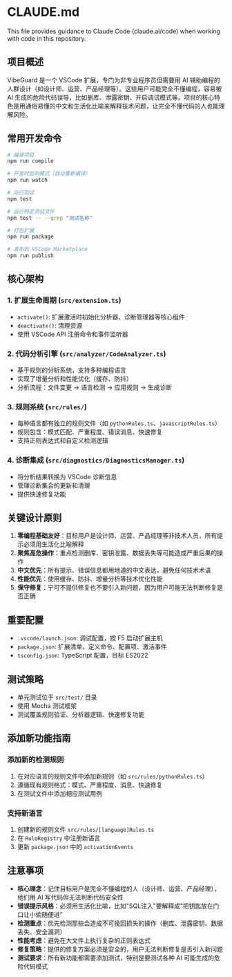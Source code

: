 # CLAUDE.md

This file provides guidance to Claude Code (claude.ai/code) when working with code in this repository.

## 项目概述

VibeGuard 是一个 VSCode 扩展，专门为非专业程序员但需要用 AI 辅助编程的人群设计（如设计师、运营、产品经理等）。这些用户可能完全不懂编程，容易被 AI 生成的危险代码误导，比如删库、泄露密钥、开启调试模式等。项目的核心特色是用通俗易懂的中文和生活化比喻来解释技术问题，让完全不懂代码的人也能理解风险。

## 常用开发命令

```bash
# 编译项目
npm run compile

# 开发时监听模式（自动重新编译）
npm run watch

# 运行测试
npm test

# 运行特定测试文件
npm test -- --grep "测试名称"

# 打包扩展
npm run package

# 发布到 VSCode Marketplace
npm run publish
```

## 核心架构

### 1. 扩展生命周期 (`src/extension.ts`)
- `activate()`: 扩展激活时初始化分析器、诊断管理器等核心组件
- `deactivate()`: 清理资源
- 使用 VSCode API 注册命令和事件监听器

### 2. 代码分析引擎 (`src/analyzer/CodeAnalyzer.ts`)
- 基于规则的分析系统，支持多种编程语言
- 实现了增量分析和性能优化（缓存、防抖）
- 分析流程：文件变更 → 语言检测 → 应用规则 → 生成诊断

### 3. 规则系统 (`src/rules/`)
- 每种语言都有独立的规则文件（如 `pythonRules.ts`、`javascriptRules.ts`）
- 规则包含：模式匹配、严重程度、错误消息、快速修复
- 支持正则表达式和自定义检测逻辑

### 4. 诊断集成 (`src/diagnostics/DiagnosticsManager.ts`)
- 将分析结果转换为 VSCode 诊断信息
- 管理诊断集合的更新和清理
- 提供快速修复功能

## 关键设计原则

1. **零编程基础友好**：目标用户是设计师、运营、产品经理等非技术人员，所有提示必须用生活化比喻解释
2. **聚焦高危操作**：重点检测删库、密钥泄露、数据丢失等可能造成严重后果的操作
3. **中文优先**：所有提示、错误信息都用地道的中文表达，避免任何技术术语
4. **性能优先**：使用缓存、防抖、增量分析等技术优化性能
5. **保守修复**：宁可不提供修复也不要引入新问题，因为用户可能无法判断修复是否正确

## 重要配置

- `.vscode/launch.json`: 调试配置，按 F5 启动扩展主机
- `package.json`: 扩展清单，定义命令、配置项、激活事件
- `tsconfig.json`: TypeScript 配置，目标 ES2022

## 测试策略

- 单元测试位于 `src/test/` 目录
- 使用 Mocha 测试框架
- 测试覆盖规则验证、分析器逻辑、快速修复功能

## 添加新功能指南

### 添加新的检测规则
1. 在对应语言的规则文件中添加新规则（如 `src/rules/pythonRules.ts`）
2. 遵循现有规则格式：模式、严重程度、消息、快速修复
3. 在测试文件中添加相应测试用例

### 支持新语言
1. 创建新的规则文件 `src/rules/[language]Rules.ts`
2. 在 `RuleRegistry` 中注册新语言
3. 更新 `package.json` 中的 `activationEvents`

## 注意事项

- **核心理念**：记住目标用户是完全不懂编程的人（设计师、运营、产品经理），他们用 AI 写代码但无法判断代码安全性
- **错误提示风格**：必须用生活化比喻，比如"SQL注入"要解释成"把钥匙放在门口让小偷随便进"
- **检测重点**：优先检测那些会造成不可挽回损失的操作（删库、泄露密钥、数据丢失、安全漏洞）
- **性能考虑**：避免在大文件上执行复杂的正则表达式
- **修复策略**：提供的修复方案必须是安全的，用户无法判断修复是否引入新问题
- **测试要求**：所有新功能都需要添加测试，特别是要测试各种 AI 可能生成的危险代码模式